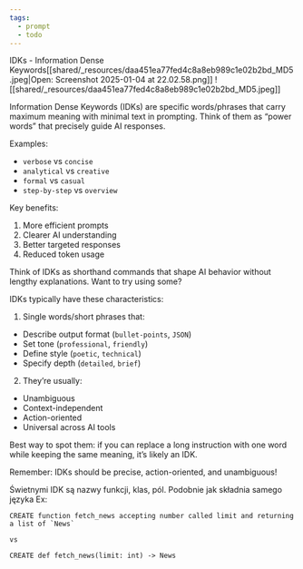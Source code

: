 ```yaml
---
tags:
  - prompt
  - todo
---
```

IDKs - Information Dense Keywords[[shared/_resources/daa451ea77fed4c8a8eb989c1e02b2bd_MD5.jpeg|Open: Screenshot 2025-01-04 at 22.02.58.png]]
![[shared/_resources/daa451ea77fed4c8a8eb989c1e02b2bd_MD5.jpeg]]


Information Dense Keywords (IDKs) are specific words/phrases that carry maximum meaning with minimal text in prompting. Think of them as “power words” that precisely guide AI responses.

Examples:

- `verbose` vs `concise`
- `analytical` vs `creative`
- `formal` vs `casual`
- `step-by-step` vs `overview`

Key benefits:

1. More efficient prompts
2. Clearer AI understanding
3. Better targeted responses
4. Reduced token usage

Think of IDKs as shorthand commands that shape AI behavior without lengthy explanations. Want to try using some?

IDKs typically have these characteristics:

1. Single words/short phrases that:

- Describe output format (`bullet-points`, `JSON`)
- Set tone (`professional`, `friendly`)
- Define style (`poetic`, `technical`)
- Specify depth (`detailed`, `brief`)

2. They’re usually:

- Unambiguous
- Context-independent
- Action-oriented
- Universal across AI tools

Best way to spot them: if you can replace a long instruction with one word while keeping the same meaning, it’s likely an IDK.

Remember: IDKs should be precise, action-oriented, and unambiguous!


Świetnymi IDK są nazwy funkcji, klas, pól. Podobnie jak składnia samego języka
Ex:
```
CREATE function fetch_news accepting number called limit and returning a list of `News`

vs

CREATE def fetch_news(limit: int) -> News
```
